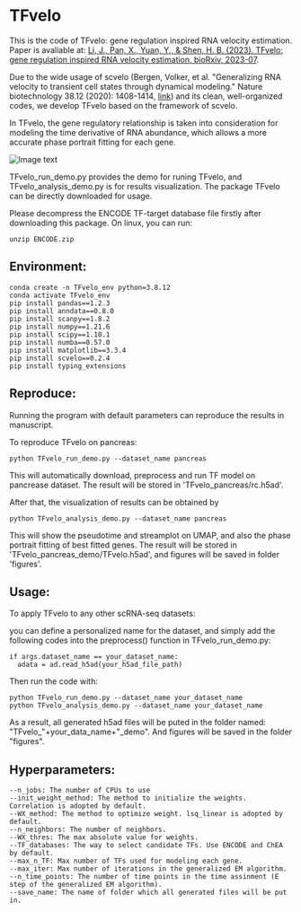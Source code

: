 # TFvelo


This is the code of TFvelo: gene regulation inspired RNA velocity estimation. Paper is avaliable at: [Li, J., Pan, X., Yuan, Y., & Shen, H. B. (2023). TFvelo: gene regulation inspired RNA velocity estimation. bioRxiv, 2023-07](https://doi.org/10.1101/2023.07.12.548785).

Due to the wide usage of scvelo (Bergen, Volker, et al. "Generalizing RNA velocity to transient cell states through dynamical modeling." Nature biotechnology 38.12 (2020): 1408-1414, [link](https://scvelo.readthedocs.io/en/stable/)) and its clean, well-organized codes, we develop TFvelo based on the framework of scvelo. 

In TFvelo, the gene regulatory relationship is taken into consideration for modeling the time derivative of RNA abundance, which allows a more accurate phase portrait fitting for each gene.

![Image text](https://github.com/xiaoyeye/TFvelo/blob/main/figures/demo.png)

TFvelo_run_demo.py provides the demo for runing TFvelo, and TFvelo_analysis_demo.py is for results visualization. The package TFvelo can be directly downloaded for usage.

Please decompress the ENCODE TF-target database file firstly after downloading this package. On linux, you can run: 
```
unzip ENCODE.zip
```

## Environment:
```
conda create -n TFvelo_env python=3.8.12
conda activate TFvelo_env
pip install pandas==1.2.3 
pip install anndata==0.8.0 
pip install scanpy==1.8.2
pip install numpy==1.21.6
pip install scipy==1.10.1 
pip install numba==0.57.0 
pip install matplotlib==3.3.4
pip install scvelo==0.2.4
pip install typing_extensions
```

## Reproduce:
Running the program with default parameters can reproduce the results in manuscript.

To reproduce TFvelo on pancreas:
```
python TFvelo_run_demo.py --dataset_name pancreas
```
This will automatically download, preprocess and run TF model on pancrease dataset. The result will be stored in 'TFvelo_pancreas/rc.h5ad'.


After that, the visualization of results can be obtained by 
```
python TFvelo_analysis_demo.py --dataset_name pancreas
```
This will show the pseudotime and streamplot on UMAP, and also the phase portrait fitting of best fitted genes.
The result will be stored in 'TFvelo_pancreas_demo/TFvelo.h5ad', and figures will be saved in folder 'figures'.


## Usage:
To apply TFvelo to any other scRNA-seq datasets:

you can define a personalized name for the dataset, and simply add the following codes into the preprocess() function in TFvelo_run_demo.py:
```
if args.dataset_name == your_dataset_name:
  adata = ad.read_h5ad(your_h5ad_file_path)   
```
Then run the code with:
```
python TFvelo_run_demo.py --dataset_name your_dataset_name
python TFvelo_analysis_demo.py --dataset_name your_dataset_name
```
As a result, all generated h5ad files will be puted in the folder named: "TFvelo_"+your_data_name+"_demo". And figures will be saved in the folder "figures".

## Hyperparameters:
```
--n_jobs: The number of CPUs to use
--init_weight_method: The method to initialize the weights. Correlation is adopted by default.
--WX_method: The method to optimize weight. lsq_linear is adopted by default.
--n_neighbors: The number of neighbors.
--WX_thres: The max absolute value for weights.
--TF_databases: The way to select candidate TFs. Use ENCODE and ChEA by default.
--max_n_TF: Max number of TFs used for modeling each gene.
--max_iter: Max number of iterations in the generalized EM algorithm.
--n_time_points: The number of time points in the time assinment (E step of the generalized EM algorithm). 
--save_name: The name of folder which all generated files will be put in.
```
